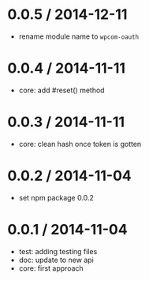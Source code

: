 
0.0.5 / 2014-12-11
==================

 * rename module name to `wpcom-oauth`

0.0.4 / 2014-11-11
==================

 * core: add #reset() method

0.0.3 / 2014-11-11
==================

 * core: clean hash once token is gotten

0.0.2 / 2014-11-04
==================

 * set npm package 0.0.2

0.0.1 / 2014-11-04
==================

 * test: adding testing files
 * doc: update to new api
 * core: first approach
